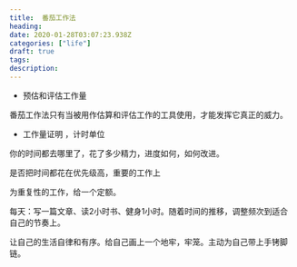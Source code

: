 ```yaml
---
title:  番茄工作法
heading: 
date: 2020-01-28T03:07:23.938Z
categories: ["life"]
draft: true
tags: 
description: 
---
```



 - 预估和评估工作量

番茄工作法只有当被用作估算和评估工作的工具使用，才能发挥它真正的威力。


- 工作量证明 ，计时单位

你的时间都去哪里了，花了多少精力，进度如何，如何改进。

是否把时间都花在优先级高，重要的工作上

为重复性的工作，给一个定额。

每天：写一篇文章、读2小时书、健身1小时。随着时间的推移，调整频次到适合自己的节奏上。


让自己的生活自律和有序。给自己画上一个地牢，牢笼。主动为自己带上手铐脚链。